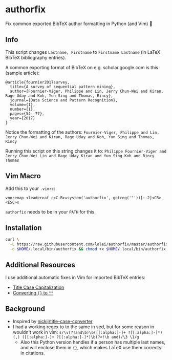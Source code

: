 # authorfix
Fix common exported BibTeX author formatting in Python (and Vim) :scroll:

## Info
This script changes `Lastname, Firstname` to `Firstname Lastname` (in LaTeX BibTeX bibliography entries).

A common exporting format of BibTeX on e.g. scholar.google.com is this (sample article):
```
@article{fournier2017survey,
  title={A survey of sequential pattern mining},
  author={Fournier-Viger, Philippe and Lin, Jerry Chun-Wei and Kiran, Rage Uday and Koh, Yun Sing and Thomas, Rincy},
  journal={Data Science and Pattern Recognition},
  volume={1},
  number={1},
  pages={54--77},
  year={2017}
}
```

Notice the formatting of the authors:
`Fournier-Viger, Philippe and Lin, Jerry Chun-Wei and Kiran, Rage Uday and Koh, Yun Sing and Thomas, Rincy`

Running this script on this string changes it to:
`Philippe Fournier-Viger and Jerry Chun-Wei Lin and Rage Uday Kiran and Yun Sing Koh and Rincy Thomas`

## Vim Macro
Add this to your `.vimrc`:
```vimscript
vnoremap <leader>af c<C-R>=system('authorfix', getreg('"'))[:-2]<CR><ESC>x
```

`authorfix` needs to be in your `PATH` for this.

## Installation
```bash
curl \
  -L https://raw.githubusercontent.com/lolei/authorfix/master/authorfix.py \
  -o $HOME/.local/bin/authorfix && chmod +x $HOME/.local/bin/authorfix
```

## Additional Resources
I use additional automatic fixes in Vim for imported BibTeX entries:
* [Title Case Capitalization](https://github.com/nickjj/title-case-converter)
* [Converting `{}` to `""`](https://github.com/LoLei/dotfiles/blob/d2d3fb97f654710c64cbac828db3937ebc30904b/.vimrc#L150)

## Background
* Inspired by [nickjj/title-case-converter](https://github.com/nickjj/title-case-converter)
* I had a working regex to to the same in sed, but for some reason in wouldn't work in vim: `s/\v(?!and\b)\b([[:alpha:]-]+ ?[[:alpha:]-]*)(,) ([[:alpha:]-]+ ?[[:alpha:]-]*)\b(?<!\b and)/\3 \1/g`
  * Also this Python version handles if a person has multiple last names, and will enclose them in `{}`, which makes LaTeX use them correctyl in citations.
